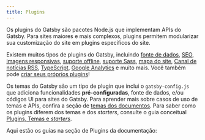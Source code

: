 ```yaml
---
title: Plugins
---
```


Os plugins do Gatsby são pacotes Node.js que implementam APIs do Gatsby. Para sites maiores e mais complexos, plugins permitem modularizar sua customização do site em plugins específicos do site.

Existem muitos tipos de plugins do Gatsby, incluindo [fonte de dados](/plugins/?=gatsby-source), [SEO](/plugins/?=seo), [imagens responsivas](/packages/gatsby-image/?=gatsby-image), [suporte offline](/packages/gatsby-plugin-offline/), [suporte Sass](/packages/gatsby-plugin-sass/), [mapa do site](/packages/gatsby-plugin-sitemap/), [Canal de notícias RSS](/packages/gatsby-plugin-feed/), [TypeScript](/packages/gatsby-plugin-typescript/), [Google Analytics](/packages/gatsby-plugin-google-analytics/) e muito mais. Você também pode [criar seus próprios plugins](/docs/creating-plugins/)!

Os temas do Gatsby são um tipo de plugin que inclui o `gatsby-config.js` que adiciona funcionalidades **pré-configuradas**, fonte de dados, e/ou códigos UI para sites do Gatsby. Para aprender mais sobre casos de uso de temas e APIs, confira a seção de [temas dos documentos](/docs/themes/). Para saber como os plugins diferem dos temas e dos _starters_, consulte o guia conceitual [Plugins, Temas e _starters_](/docs/plugins-themes-and-starters/).

Aqui estão os guias na seção de Plugins da documentação:

<GuideList slug={props.slug} />
